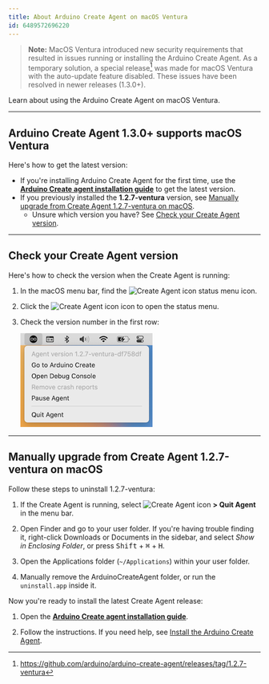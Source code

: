 ```yaml
---
title: About Arduino Create Agent on macOS Ventura
id: 6489572696220
---
```


> **Note:** MacOS Ventura introduced new security requirements that resulted in issues running or installing the Arduino Create Agent. As a temporary solution, a special release[^1] was made for macOS Ventura with the auto-update feature disabled. These issues have been resolved in newer releases (1.3.0+).

Learn about using the Arduino Create Agent on macOS Ventura.

---

## Arduino Create Agent 1.3.0+ supports macOS Ventura

[^1]: https://github.com/arduino/arduino-create-agent/releases/tag/1.2.7-ventura

Here's how to get the latest version:

* If you're installing Arduino Create Agent for the first time, use the **[Arduino Create agent installation guide](https://create.arduino.cc/getting-started/plugin/welcome)** to get the latest version.
* If you previously installed the **1.2.7-ventura** version, see [Manually upgrade from Create Agent 1.2.7-ventura on macOS](#1.2.7-ventura-upgrade).
  * Unsure which version you have? See [Check your Create Agent version](#check-version).

---

<a id="check-version"></a>

## Check your Create Agent version

Here's how to check the version when the Create Agent is running:

1. In the macOS menu bar, find the ![Create Agent icon](img/create-agent-logo-mac.png) status menu icon.
2. Click the ![Create Agent icon](img/create-agent-logo-mac.png) icon to open the status menu.
3. Check the version number in the first row:

   ![The status menu.](img/agent-version-1.2.7-ventura.png)

---

<a id="1.2.7-ventura-upgrade"></a>

## Manually upgrade from Create Agent 1.2.7-ventura on macOS

Follow these steps to uninstall 1.2.7-ventura:

1. If the Create Agent is running, select ![Create Agent icon](img/create-agent-logo-mac.png) **> Quit Agent** in the menu bar.

2. Open Finder and go to your user folder. If you're having trouble finding it, right-click Downloads or Documents in the sidebar, and select _Show in Enclosing Folder_, or press <kbd>Shift</kbd> + <kbd>⌘</kbd> + <kbd>H</kbd>.

3. Open the Applications folder (`~/Applications`) within your user folder.

4. Manually remove the ArduinoCreateAgent folder, or run the `uninstall.app` inside it.

Now you're ready to install the latest Create Agent release:

1. Open the **[Arduino Create agent installation guide](https://create.arduino.cc/getting-started/plugin/welcome)**.

2. Follow the instructions. If you need help, see [Install the Arduino Create Agent](https://support.arduino.cc/hc/en-us/articles/360014869820-Install-the-Arduino-Create-Agent).
